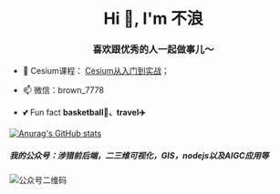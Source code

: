 <h1 align="center">Hi 👋, I'm 不浪</h1>
<h3 align="center">喜欢跟优秀的人一起做事儿～</h3>


- 🎉 Cesium课程： [Cesium从入门到实战](https://ww7rybwvygd.feishu.cn/docx/PG1TdAhK0oASyZxluGqciO7BnSg)；
  
- 📫 微信：brown_7778

- 💕 Fun fact **basketball🏀、travel✈️**


[![Anurag's GitHub stats](https://github-readme-stats.vercel.app/api?username=tingyuxuan2302&show_icons=true&theme=radical)](https://github.com/anuraghazra/github-readme-stats)

<h5>我的公众号：涉猎前后端，二三维可视化，GIS，nodejs以及AIGC应用等</h5>

![公众号二维码](https://github.com/tingyuxuan2302/tingyuxuan2302/assets/22094990/68fd15ff-5fc6-4fae-8341-d8ceff90356e)





